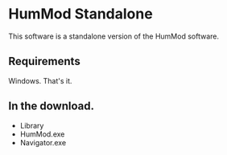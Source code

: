 HumMod Standalone
=================

This software is a standalone version of the HumMod software.

Requirements
------------
Windows.  That's it.

In the download.
----------------
* Library
* HumMod.exe
* Navigator.exe

